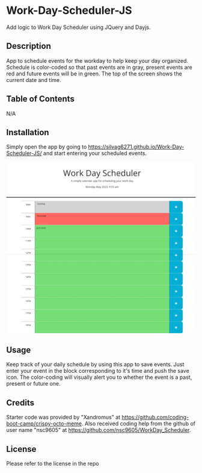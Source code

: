 # Work-Day-Scheduler-JS
Add logic to Work Day Scheduler using JQuery and Dayjs.


## Description

App to schedule events for the workday to help keep your day organized. Schedule is color-coded so that past events are in gray, present events are red and future events will be in green. The top of the screen shows the current date and time.

## Table of Contents
N/A

## Installation 

Simply open the app by going to https://silvag6271.github.io/Work-Day-Scheduler-JS/ and start entering your scheduled events.

![table with rows that are color-coded based on time in relation to current time, save button on right side of rows](assets/planner.jpeg)

## Usage
Keep track of your daily schedule by using this app to save events. Just enter your event in the block corresponding to it's time and push the save icon. The color-coding will visually alert you to whether the event is a past, present or future one.

## Credits

Starter code was provided by "Xandromus" at https://github.com/coding-boot-camp/crispy-octo-meme. Also received coding help from the github of user name "nsc9605" at https://github.com/nsc9605/WorkDay_Scheduler.  

## License

Please refer to the license in the repo
